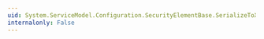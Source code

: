 ```yaml
---
uid: System.ServiceModel.Configuration.SecurityElementBase.SerializeToXmlElement(System.Xml.XmlWriter,System.String)
internalonly: False
---
```

